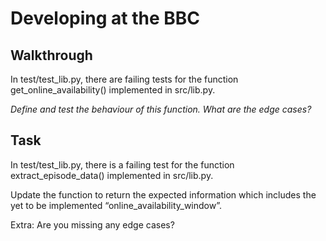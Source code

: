 Developing at the BBC
=======

Walkthrough
-------------------------------------------------

In test/test_lib.py, there are failing tests for the function get_online_availability() implemented in src/lib.py.

*Define and test the behaviour of this function.*
*What are the edge cases?*


Task
-------------------------------------------------------------
In test/test_lib.py, there is a failing test for the function extract_episode_data() implemented in src/lib.py.

Update the function to return the expected information which includes the yet to be implemented “online_availability_window”.

Extra: Are you missing any edge cases?

